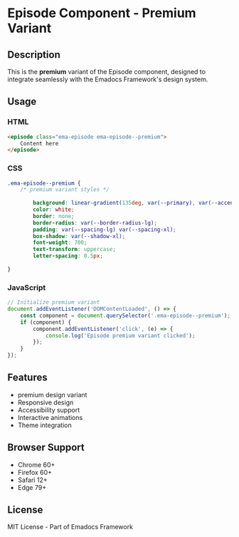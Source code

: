 # Episode Component - Premium Variant

## Description
This is the **premium** variant of the Episode component, designed to integrate seamlessly with the Emadocs Framework's design system.

## Usage

### HTML
```html
<episode class="ema-episode ema-episode--premium">
    Content here
</episode>
```

### CSS
```css
.ema-episode--premium {
    /* premium variant styles */
    
        background: linear-gradient(135deg, var(--primary), var(--accent));
        color: white;
        border: none;
        border-radius: var(--border-radius-lg);
        padding: var(--spacing-lg) var(--spacing-xl);
        box-shadow: var(--shadow-xl);
        font-weight: 700;
        text-transform: uppercase;
        letter-spacing: 0.5px;
    
}
```

### JavaScript
```javascript
// Initialize premium variant
document.addEventListener('DOMContentLoaded', () => {
    const component = document.querySelector('.ema-episode--premium');
    if (component) {
        component.addEventListener('click', (e) => {
            console.log('Episode premium variant clicked');
        });
    }
});
```

## Features
- premium design variant
- Responsive design
- Accessibility support
- Interactive animations
- Theme integration

## Browser Support
- Chrome 60+
- Firefox 60+
- Safari 12+
- Edge 79+

## License
MIT License - Part of Emadocs Framework
